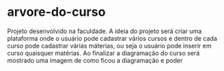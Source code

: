 # arvore-do-curso
Projeto desenvolvido na faculdade. A ideia do projeto será criar uma plataforma onde o usuário pode cadastrar vários cursos e dentro de cada curso pode cadastrar várias máterias, ou seja o usuário pode inserir em curso quaisquer matérias. Ao finalizar a diagramação do curso será mostrado uma imagem de como ficou a diagramação e poder
